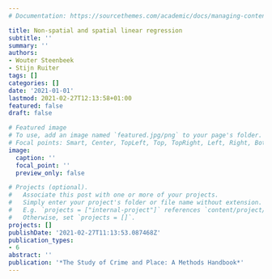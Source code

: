 ```yaml
---
# Documentation: https://sourcethemes.com/academic/docs/managing-content/

title: Non-spatial and spatial linear regression
subtitle: ''
summary: ''
authors:
- Wouter Steenbeek
- Stijn Ruiter
tags: []
categories: []
date: '2021-01-01'
lastmod: 2021-02-27T12:13:58+01:00
featured: false
draft: false

# Featured image
# To use, add an image named `featured.jpg/png` to your page's folder.
# Focal points: Smart, Center, TopLeft, Top, TopRight, Left, Right, BottomLeft, Bottom, BottomRight.
image:
  caption: ''
  focal_point: ''
  preview_only: false

# Projects (optional).
#   Associate this post with one or more of your projects.
#   Simply enter your project's folder or file name without extension.
#   E.g. `projects = ["internal-project"]` references `content/project/deep-learning/index.md`.
#   Otherwise, set `projects = []`.
projects: []
publishDate: '2021-02-27T11:13:53.087468Z'
publication_types:
- 6
abstract: ''
publication: '*The Study of Crime and Place: A Methods Handbook*'
---
```

